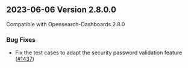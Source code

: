 ## 2023-06-06 Version 2.8.0.0

Compatible with Opensearch-Dashboards 2.8.0

### Bug Fixes

* Fix the test cases to adapt the security password validation feature ([#1437](https://github.com/opensearch-project/security-dashboards-plugin/pull/1437))
